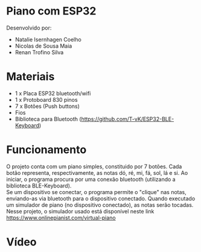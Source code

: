 # Piano com ESP32
Desenvolvido por:
- Natalie Isernhagen Coelho
- Nicolas de Sousa Maia
- Renan Trofino Silva


# Materiais
- 1 x Placa ESP32 bluetooth/wifi
- 1 x Protoboard 830 pinos
- 7 x Botões (Push buttons)
- Fios
- Biblioteca para Bluetooth (https://github.com/T-vK/ESP32-BLE-Keyboard)

# Funcionamento
O projeto conta com um piano simples, constituido por 7 botões.
Cada botão representa, respectivamente, as notas dó, ré, mi, fá, sol, lá e si.
Ao iniciar, o programa procura por uma conexão bluetooth (utilizando a biblioteca BLE-Keyboard). </br>
Se um dispositivo se conectar, o programa permite o "clique" nas notas, enviando-as via bluetooth para o dispositivo conectado.
Quando executado um simulador de piano (no dispositivo conectado), as notas serão tocadas.
Nesse projeto, o simulador usado está disponível neste link https://www.onlinepianist.com/virtual-piano

# Vídeo
